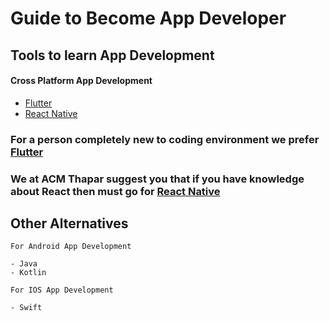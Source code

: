 <!-- ![Repository Banner](headerimage.png) -->
Guide to Become App Developer
==

## Tools to learn App Development

#### Cross Platform App Development

- [Flutter](https://github.com/mmudit01/CS_COURSE_GUIDE/blob/master/App-Development/Flutter/README.md)
- [React Native](https://github.com/mmudit01/CS_COURSE_GUIDE/blob/master/App-Development/React%20Native/README.md)

### **For a person completely new to coding environment we prefer [Flutter](https://github.com/mmudit01/CS_COURSE_GUIDE/blob/master/App-Development/Flutter/README.md)**

### **We at ACM Thapar suggest you that if you have knowledge about React then must go for [React Native](https://github.com/mmudit01/CS_COURSE_GUIDE/blob/master/App-Development/React%20Native/README.md)**


## Other Alternatives

    For Android App Development

    - Java
    - Kotlin

    For IOS App Development

    - Swift


